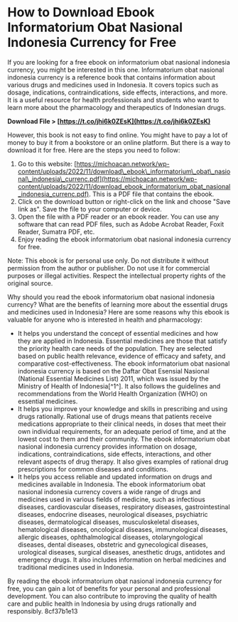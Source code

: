 
 
# How to Download Ebook Informatorium Obat Nasional Indonesia Currency for Free
 
If you are looking for a free ebook on informatorium obat nasional indonesia currency, you might be interested in this one. Informatorium obat nasional indonesia currency is a reference book that contains information about various drugs and medicines used in Indonesia. It covers topics such as dosage, indications, contraindications, side effects, interactions, and more. It is a useful resource for health professionals and students who want to learn more about the pharmacology and therapeutics of Indonesian drugs.
 
**Download File &gt; [https://t.co/jhi6k0ZEsK](https://t.co/jhi6k0ZEsK)**


 
However, this book is not easy to find online. You might have to pay a lot of money to buy it from a bookstore or an online platform. But there is a way to download it for free. Here are the steps you need to follow:
 
1. Go to this website: [https://michoacan.network/wp-content/uploads/2022/11/download\_ebook\_informatorium\_obat\_nasional\_indonesia\_currenc.pdf](https://michoacan.network/wp-content/uploads/2022/11/download_ebook_informatorium_obat_nasional_indonesia_currenc.pdf). This is a PDF file that contains the ebook.
2. Click on the download button or right-click on the link and choose "Save link as". Save the file to your computer or device.
3. Open the file with a PDF reader or an ebook reader. You can use any software that can read PDF files, such as Adobe Acrobat Reader, Foxit Reader, Sumatra PDF, etc.
4. Enjoy reading the ebook informatorium obat nasional indonesia currency for free.

Note: This ebook is for personal use only. Do not distribute it without permission from the author or publisher. Do not use it for commercial purposes or illegal activities. Respect the intellectual property rights of the original source.

Why should you read the ebook informatorium obat nasional indonesia currency? What are the benefits of learning more about the essential drugs and medicines used in Indonesia? Here are some reasons why this ebook is valuable for anyone who is interested in health and pharmacology:

- It helps you understand the concept of essential medicines and how they are applied in Indonesia. Essential medicines are those that satisfy the priority health care needs of the population. They are selected based on public health relevance, evidence of efficacy and safety, and comparative cost-effectiveness. The ebook informatorium obat nasional indonesia currency is based on the Daftar Obat Esensial Nasional (National Essential Medicines List) 2011, which was issued by the Ministry of Health of Indonesia[^1^]. It also follows the guidelines and recommendations from the World Health Organization (WHO) on essential medicines.
- It helps you improve your knowledge and skills in prescribing and using drugs rationally. Rational use of drugs means that patients receive medications appropriate to their clinical needs, in doses that meet their own individual requirements, for an adequate period of time, and at the lowest cost to them and their community. The ebook informatorium obat nasional indonesia currency provides information on dosage, indications, contraindications, side effects, interactions, and other relevant aspects of drug therapy. It also gives examples of rational drug prescriptions for common diseases and conditions.
- It helps you access reliable and updated information on drugs and medicines available in Indonesia. The ebook informatorium obat nasional indonesia currency covers a wide range of drugs and medicines used in various fields of medicine, such as infectious diseases, cardiovascular diseases, respiratory diseases, gastrointestinal diseases, endocrine diseases, neurological diseases, psychiatric diseases, dermatological diseases, musculoskeletal diseases, hematological diseases, oncological diseases, immunological diseases, allergic diseases, ophthalmological diseases, otolaryngological diseases, dental diseases, obstetric and gynecological diseases, urological diseases, surgical diseases, anesthetic drugs, antidotes and emergency drugs. It also includes information on herbal medicines and traditional medicines used in Indonesia.

By reading the ebook informatorium obat nasional indonesia currency for free, you can gain a lot of benefits for your personal and professional development. You can also contribute to improving the quality of health care and public health in Indonesia by using drugs rationally and responsibly.
 8cf37b1e13
 
